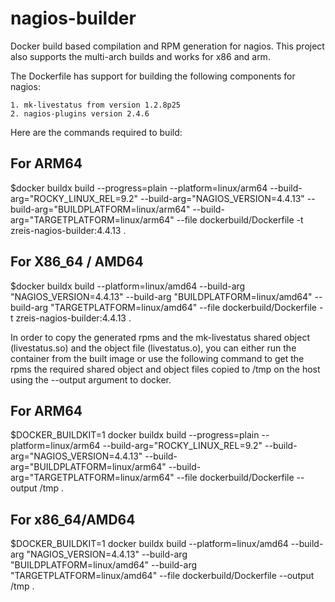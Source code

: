 # nagios-builder
Docker build based compilation and RPM generation for nagios. This project also supports the multi-arch builds and works for x86 and arm. 

The Dockerfile has support for building the following components for nagios: 
    
    1. mk-livestatus from version 1.2.8p25 
    2. nagios-plugins version 2.4.6

Here are the commands required to build:

For ARM64
---------
$docker buildx build --progress=plain --platform=linux/arm64 --build-arg="ROCKY_LINUX_REL=9.2" --build-arg="NAGIOS_VERSION=4.4.13" --build-arg="BUILDPLATFORM=linux/arm64" --build-arg="TARGETPLATFORM=linux/arm64" --file dockerbuild/Dockerfile -t zreis-nagios-builder:4.4.13 .

For X86_64 / AMD64
-------------------
$docker buildx build --platform=linux/amd64 --build-arg "NAGIOS_VERSION=4.4.13" --build-arg "BUILDPLATFORM=linux/amd64" --build-arg "TARGETPLATFORM=linux/amd64" --file dockerbuild/Dockerfile -t zreis-nagios-builder:4.4.13 .

In order to copy the generated rpms and the mk-livestatus shared object (livestatus.so) and the object file (livestatus.o), you can either run the container from the built image or use the following command to get the rpms the required shared object and object files copied to /tmp on the host using the --output argument to docker.

For ARM64
-----------
$DOCKER_BUILDKIT=1 docker buildx build --progress=plain --platform=linux/arm64 --build-arg="ROCKY_LINUX_REL=9.2" --build-arg="NAGIOS_VERSION=4.4.13" --build-arg="BUILDPLATFORM=linux/arm64" --build-arg="TARGETPLATFORM=linux/arm64" --file dockerbuild/Dockerfile --output /tmp .

For x86_64/AMD64
-----------------
$DOCKER_BUILDKIT=1 docker buildx build --platform=linux/amd64 --build-arg "NAGIOS_VERSION=4.4.13" --build-arg "BUILDPLATFORM=linux/amd64" --build-arg "TARGETPLATFORM=linux/amd64" --file dockerbuild/Dockerfile --output /tmp .


